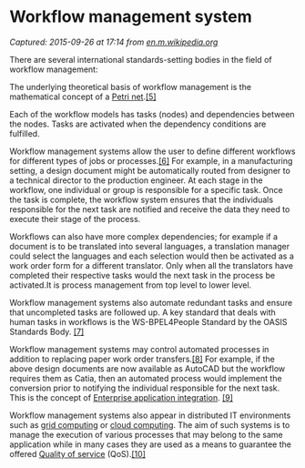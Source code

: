 # Workflow management system

_Captured: 2015-09-26 at 17:14 from [en.m.wikipedia.org](https://en.m.wikipedia.org/wiki/Workflow_management_system)_

There are several international standards-setting bodies in the field of workflow management:

The underlying theoretical basis of workflow management is the mathematical concept of a [Petri net](https://en.m.wikipedia.org/wiki/Petri_net).[[5]](https://en.m.wikipedia.org/wiki/Workflow_management_system)

Each of the workflow models has tasks (nodes) and dependencies between the nodes. Tasks are activated when the dependency conditions are fulfilled.

Workflow management systems allow the user to define different workflows for different types of jobs or processes.[[6]](https://en.m.wikipedia.org/wiki/Workflow_management_system) For example, in a manufacturing setting, a design document might be automatically routed from designer to a technical director to the production engineer. At each stage in the workflow, one individual or group is responsible for a specific task. Once the task is complete, the workflow system ensures that the individuals responsible for the next task are notified and receive the data they need to execute their stage of the process.

Workflows can also have more complex dependencies; for example if a document is to be translated into several languages, a translation manager could select the languages and each selection would then be activated as a work order form for a different translator. Only when all the translators have completed their respective tasks would the next task in the process be activated.It is process management from top level to lower level.

Workflow management systems also automate redundant tasks and ensure that uncompleted tasks are followed up. A key standard that deals with human tasks in workflows is the WS-BPEL4People Standard by the OASIS Standards Body. [[7]](https://en.m.wikipedia.org/wiki/Workflow_management_system)

Workflow management systems may control automated processes in addition to replacing paper work order transfers.[[8]](https://en.m.wikipedia.org/wiki/Workflow_management_system) For example, if the above design documents are now available as AutoCAD but the workflow requires them as Catia, then an automated process would implement the conversion prior to notifying the individual responsible for the next task. This is the concept of [Enterprise application integration](https://en.m.wikipedia.org/wiki/Enterprise_application_integration). [[9]](https://en.m.wikipedia.org/wiki/Workflow_management_system)

Workflow management systems also appear in distributed IT environments such as [grid computing](https://en.m.wikipedia.org/wiki/Grid_computing) or [cloud computing](https://en.m.wikipedia.org/wiki/Cloud_computing). The aim of such systems is to manage the execution of various processes that may belong to the same application while in many cases they are used as a means to guarantee the offered [Quality of service](https://en.m.wikipedia.org/wiki/Quality_of_service) (QoS).[[10]](https://en.m.wikipedia.org/wiki/Workflow_management_system)

